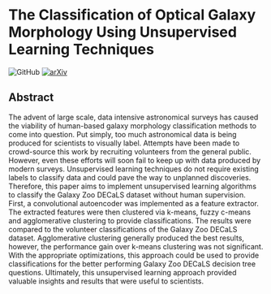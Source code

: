 # The Classification of Optical Galaxy Morphology Using Unsupervised Learning Techniques
![GitHub](https://img.shields.io/github/license/Virodroid/galaxy-cluster) [![arXiv](https://img.shields.io/badge/arXiv-1234.56789-b31b1b.svg)](https://arxiv.org/abs/2206.06165)
## Abstract
The advent of large scale, data intensive astronomical surveys has caused the viability of human-based galaxy morphology classification methods to come into question. Put simply, too much astronomical data is being produced for scientists to visually label. Attempts have been made to crowd-source this work by recruiting volunteers from the general public. However, even these efforts will soon fail to keep up with data produced by modern surveys. Unsupervised learning techniques do not require existing labels to classify data and could pave the way to unplanned discoveries. Therefore, this paper aims to implement unsupervised learning algorithms to classify the Galaxy Zoo DECaLS dataset without human supervision. First, a convolutional autoencoder was implemented as a feature extractor. The extracted features were then clustered via k-means, fuzzy c-means and agglomerative clustering to provide classifications. The results were compared to the volunteer classifications of the Galaxy Zoo DECaLS dataset. Agglomerative clustering generally produced the best results, however, the performance gain over k-means clustering was not significant. With the appropriate optimizations, this approach could be used to provide classifications for the better performing Galaxy Zoo DECaLS decision tree questions. Ultimately, this unsupervised learning approach provided valuable insights and results that were useful to scientists.
